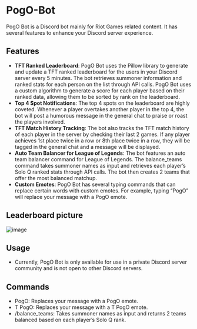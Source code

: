 # PogO-Bot
PogO Bot is a Discord bot mainly for Riot Games related content. It has several features to enhance your Discord server experience.

## Features
- **TFT Ranked Leaderboard**: PogO Bot uses the Pillow library to generate and update a TFT ranked leaderboard for the users in your Discord server every 5 minutes. The bot retrieves summoner information and ranked stats for each person on the list through API calls. PogO Bot uses a custom algorithm to generate a score for each player based on their ranked data, allowing them to be sorted by rank on the leaderboard.
- **Top 4 Spot Notifications**: The top 4 spots on the leaderboard are highly coveted. Whenever a player overtakes another player in the top 4, the bot will post a humorous message in the general chat to praise or roast the players involved.
- **TFT Match History Tracking**: The bot also tracks the TFT match history of each player in the server by checking their last 2 games. If any player achieves 1st place twice in a row or 8th place twice in a row, they will be tagged in the general chat and a message will be displayed.
- **Auto Team Balancer for League of Legends**: The bot features an auto team balancer command for League of Legends. The balance_teams command takes summoner names as input and retrieves each player’s Solo Q ranked stats through API calls. The bot then creates 2 teams that offer the most balanced matchup.
- **Custom Emotes**: PogO Bot has several typing commands that can replace certain words with custom emotes. For example, typing “PogO” will replace your message with a PogO emote.

## Leaderboard picture
![image](https://github.com/Simon-Lajoie/PogO-Bot/assets/123536951/4bc85e0e-860a-47eb-93ef-81fe3edbcca7)

## Usage
- Currently, PogO Bot is only available for use in a private Discord server community and is not open to other Discord servers.


## Commands
- PogO: Replaces your message with a PogO emote.
- T PogO: Replaces your message with a T PogO emote.
- /balance_teams: Takes summoner names as input and returns 2 teams balanced based on each player’s Solo Q rank.
